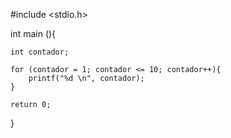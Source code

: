#include <stdio.h>

int main (){
	
	int contador;
	
	for (contador = 1; contador <= 10; contador++){
		printf("%d \n", contador);
	}
	
	return 0;
}
